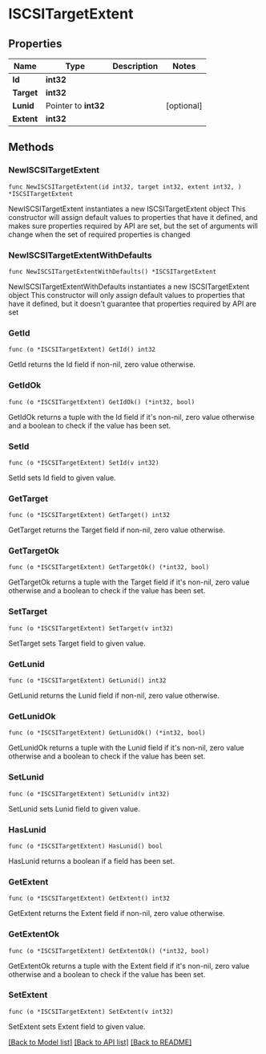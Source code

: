# ISCSITargetExtent

## Properties

Name | Type | Description | Notes
------------ | ------------- | ------------- | -------------
**Id** | **int32** |  | 
**Target** | **int32** |  | 
**Lunid** | Pointer to **int32** |  | [optional] 
**Extent** | **int32** |  | 

## Methods

### NewISCSITargetExtent

`func NewISCSITargetExtent(id int32, target int32, extent int32, ) *ISCSITargetExtent`

NewISCSITargetExtent instantiates a new ISCSITargetExtent object
This constructor will assign default values to properties that have it defined,
and makes sure properties required by API are set, but the set of arguments
will change when the set of required properties is changed

### NewISCSITargetExtentWithDefaults

`func NewISCSITargetExtentWithDefaults() *ISCSITargetExtent`

NewISCSITargetExtentWithDefaults instantiates a new ISCSITargetExtent object
This constructor will only assign default values to properties that have it defined,
but it doesn't guarantee that properties required by API are set

### GetId

`func (o *ISCSITargetExtent) GetId() int32`

GetId returns the Id field if non-nil, zero value otherwise.

### GetIdOk

`func (o *ISCSITargetExtent) GetIdOk() (*int32, bool)`

GetIdOk returns a tuple with the Id field if it's non-nil, zero value otherwise
and a boolean to check if the value has been set.

### SetId

`func (o *ISCSITargetExtent) SetId(v int32)`

SetId sets Id field to given value.


### GetTarget

`func (o *ISCSITargetExtent) GetTarget() int32`

GetTarget returns the Target field if non-nil, zero value otherwise.

### GetTargetOk

`func (o *ISCSITargetExtent) GetTargetOk() (*int32, bool)`

GetTargetOk returns a tuple with the Target field if it's non-nil, zero value otherwise
and a boolean to check if the value has been set.

### SetTarget

`func (o *ISCSITargetExtent) SetTarget(v int32)`

SetTarget sets Target field to given value.


### GetLunid

`func (o *ISCSITargetExtent) GetLunid() int32`

GetLunid returns the Lunid field if non-nil, zero value otherwise.

### GetLunidOk

`func (o *ISCSITargetExtent) GetLunidOk() (*int32, bool)`

GetLunidOk returns a tuple with the Lunid field if it's non-nil, zero value otherwise
and a boolean to check if the value has been set.

### SetLunid

`func (o *ISCSITargetExtent) SetLunid(v int32)`

SetLunid sets Lunid field to given value.

### HasLunid

`func (o *ISCSITargetExtent) HasLunid() bool`

HasLunid returns a boolean if a field has been set.

### GetExtent

`func (o *ISCSITargetExtent) GetExtent() int32`

GetExtent returns the Extent field if non-nil, zero value otherwise.

### GetExtentOk

`func (o *ISCSITargetExtent) GetExtentOk() (*int32, bool)`

GetExtentOk returns a tuple with the Extent field if it's non-nil, zero value otherwise
and a boolean to check if the value has been set.

### SetExtent

`func (o *ISCSITargetExtent) SetExtent(v int32)`

SetExtent sets Extent field to given value.



[[Back to Model list]](../README.md#documentation-for-models) [[Back to API list]](../README.md#documentation-for-api-endpoints) [[Back to README]](../README.md)


